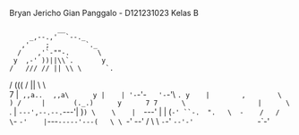 Bryan Jericho Gian Panggalo - D121231023
Kelas B

                __
         _,--.,'  `--._
       ,'    ;         `._
      /    ,'`-""-.       \
     y  ,-' ))||\\`.       y
    /   /// // || \\ \      `.
   /   ((( /   ||  \\ \      \
  7    |` ,,a..` `  ,,a\      y
  |    | '-`-'-`   '-`-'\      `.
  y    |        ,        \       )
 /     |       (._.)      y      7
7      \                  |      \
 `.    | `---',--.--.`---'|     )`)
  \    \    |  `---'  |   |    (`-'
  ``-.  ".   \  -    /   /     \`-
  `-'    |`---`-----'---(   \ \ `-'
  --'    /              \ \ `-`-'
   `--'-'                `-`-'  
